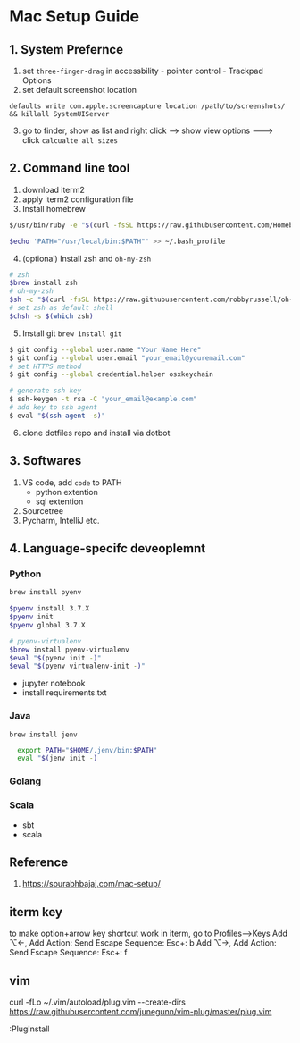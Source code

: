 # Mac Setup Guide

## 1. System Prefernce

1. set `three-finger-drag` in accessbility - pointer control - Trackpad Options
2. set default screenshot location 
```applescript
defaults write com.apple.screencapture location /path/to/screenshots/ && killall SystemUIServer
```
3. go to finder, show as list and right click --> show view options ---> click `calcualte all sizes` 

## 2. Command line tool
1. download iterm2
2. apply iterm2 configuration file
3. Install homebrew
```bash
$/usr/bin/ruby -e "$(curl -fsSL https://raw.githubusercontent.com/Homebrew/install/master/install)"

$echo 'PATH="/usr/local/bin:$PATH"' >> ~/.bash_profile

```
4. (optional) Install zsh and `oh-my-zsh`
```bash
# zsh
$brew install zsh
# oh-my-zsh
$sh -c "$(curl -fsSL https://raw.githubusercontent.com/robbyrussell/oh-my-zsh/master/tools/install.sh)"
# set zsh as default shell
$chsh -s $(which zsh)

```
5. Install git `brew install git`
```bash
$ git config --global user.name "Your Name Here"
$ git config --global user.email "your_email@youremail.com"
# set HTTPS method
$ git config --global credential.helper osxkeychain

# generate ssh key
$ ssh-keygen -t rsa -C "your_email@example.com"
# add key to ssh agent
$ eval "$(ssh-agent -s)"
```

6. clone dotfiles repo and install via dotbot

## 3. Softwares

1. VS code, add `code` to PATH
    - python extention
    - sql extention
2. Sourcetree
3. Pycharm, IntelliJ etc.

## 4. Language-specifc deveoplemnt

### Python

```bash
brew install pyenv

$pyenv install 3.7.X
$pyenv init
$pyenv global 3.7.X 

# pyenv-virtualenv
$brew install pyenv-virtualenv
$eval "$(pyenv init -)"
$eval "$(pyenv virtualenv-init -)"
```

- jupyter notebook
- install requirements.txt

### Java

`brew install jenv`
```bash
  export PATH="$HOME/.jenv/bin:$PATH"
  eval "$(jenv init -)
```

### Golang

### Scala

- sbt
- scala

## Reference

1. https://sourabhbajaj.com/mac-setup/

## iterm key

to make option+arrow key shortcut work in iterm, go to Profiles-->Keys
Add ⌥←, Add Action: Send Escape Sequence: Esc+: b
Add ⌥→, Add Action: Send Escape Sequence: Esc+: f

## vim 

curl -fLo ~/.vim/autoload/plug.vim --create-dirs \
    https://raw.githubusercontent.com/junegunn/vim-plug/master/plug.vim

:PlugInstall
